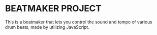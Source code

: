 # BEATMAKER PROJECT

This is a beatmaker that lets you control the sound and tempo of various drum beats, made by utilizing JavaScript.
